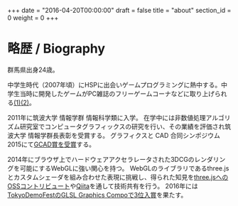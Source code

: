 +++
date = "2016-04-20T00:00:00"
draft = false
title = "about"
section_id = 0
weight = 0
+++

# 略歴 / Biography

群馬県出身24歳。

中学生時代（2007年頃）にHSPに出会いゲームプログラミングに熱中する。中学生当時に開発したゲームがPC雑誌のフリーゲームコーナなどに取り上げられる[(1)](http://gmr.blog.shinobi.jp/-%E7%A7%81%E3%81%AE%E3%83%A1%E3%83%A2-%E8%87%AA%E6%85%A2/windows100-%2012%E6%9C%88%E5%8F%B7%E3%80%80%E6%8E%B2%E8%BC%89)[(2)](http://gmr.blog.shinobi.jp/-%E7%A7%81%E3%81%AE%E3%83%A1%E3%83%A2-%E8%87%AA%E6%85%A2/windows100-%205%E6%9C%88%E5%8F%B7%E3%80%80%E6%8E%B2%E8%BC%89)。

2011年に筑波大学 情報学群 情報科学類に入学。
在学中には非数値処理アルゴリズム研究室でコンピュータグラフィックスの研究を行い、その業績を評価され筑波大学 情報学群長表彰を受賞する。
グラフィクスと CAD 合同シンポジウム 2015にて[GCAD賞を受賞](http://www.ipsj-gcad.sakura.ne.jp/%CD%A5%BD%A8%B8%A6%B5%E6%C8%AF%C9%BD%BE%DE.html#q23e1b1c)する。

2014年にブラウザ上でハードウェアアクセラレータされた3DCGのレンダリングを可能にするWebGLに強い関心を持つ。
WebGLのライブラリであるthree.jsとカスタムシェーダを組み合わせた表現に挑戦し、得られた知見を[three.jsへのOSSコントリビュート](https://github.com/mrdoob/three.js/pulls?q=is%3Apr+author%3Agam0022+is%3Aclosed)や[Qiita](http://qiita.com/gam0022/items/9875480d33e03fe2113c)を通して技術共有を行う。
2016年には[TokyoDemoFestのGLSL Graphics Compoで3位入賞](http://gam0022.net/blog/2016/02/24/tokyo-demo-fest/)を果たす。
